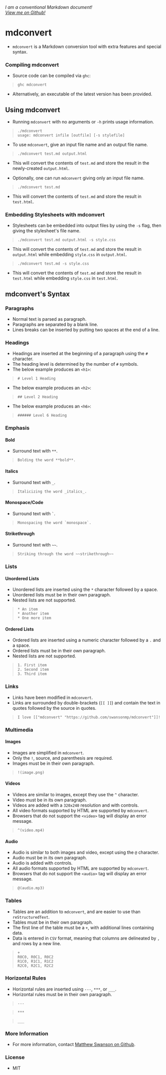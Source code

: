_I am a conventional Markdown document!_  
_[View me on Github!](https://github.com/swansonmp/mdconvert)_

# mdconvert

* `mdconvert` is a Markdown conversion tool
with extra features and special syntax.

### Compiling mdconvert

* Source code can be compiled via `ghc`:

> `ghc mdconvert`

* Alternatively, an executable of the latest version
has been provided.

## Using mdconvert

* Running `mdconvert` with no arguments or `-h` prints usage information.

> `./mdconvert`<br>
> `usage: mdconvert infile [outfile] [-s stylefile]`

* To use `mdconvert`, give
an input file name and an output file name.

> `./mdconvert test.md output.html`

* This will convert the contents of `test.md` and store
the result in the newly-created `output.html`.

* Optionally, one can run `mdconvert` giving only an input file name.

> `./mdconvert test.md`

* This will convert the contents of `test.md` and store the
result in `test.html`.

### Embedding Stylesheets with mdconvert

* Stylesheets can be embedded into output files by using the `-s` flag,
then giving the stylesheet's file name.

> `./mdconvert test.md output.html -s style.css`

* This will convert the contents of `test.md` and store the result in `output.html`
while embedding `style.css` in `output.html`.

> `./mdconvert test.md -s style.css`

* This will convert the contents of `test.md` and store the result in `test.html`
while embedding `style.css` in `test.html`.

## mdconvert's Syntax

### Paragraphs

* Normal text is parsed as paragraph.
* Paragraphs are separated by a blank line.
* Lines breaks can be inserted by putting two spaces
at the end of a line.

### Headings 

* Headings are inserted at the beginning of a paragraph using the `#` character.
* The heading level is determined by the number of `#` symbols.
* The below example produces an `<h1>`:

> `# Level 1 Heading`

* The below example produces an `<h2>`:

> `## Level 2 Heading`

* The below example produces an `<h6>`:

> `###### Level 6 Heading`

### Emphasis

#### Bold

* Surround text with `**`.

> `Bolding the word **bold**.`

#### Italics

* Surround text with `_`.

> `Italicizing the word _italics_.`

#### Monospace/Code

* Surround text with `` ` ``.

> ``Monospacing the word `monospace`.``

#### Strikethrough

* Surround text with `~~`.

> `Striking through the word ~~strikethrough~~`

### Lists

#### Unordered Lists

* Unordered lists are inserted using the `*` character
followed by a space.
* Unordered lists must be in their own paragraph.
* Nested lists are not supported.

> `* An item`<br>
> `* Another item`<br>
> `* One more item`

#### Ordered Lists

* Ordered lists are inserted using a numeric character
followed by a `.` and a space.
* Ordered lists must be in their own paragraph.
* Nested lists are not supported.

> `1. First item`<br>
> `2. Second item`<br>
> `3. Third item`

### Links

* Links have been modified in `mdconvert`.
* Links are surrounded by double-brackets (`[[ ]]`)
and contain the text in quotes followed by the source in quotes.

> `I love [["mdconvert" "https://github.com/swansonmp/mdconvert"]]!`

### Multimedia

#### Images

* Images are simplified in `mdconvert`.
* Only the `!`, source, and parenthesis are required.
* Images must be in their own paragraph.

> `!(image.png)`

#### Videos

* Videos are similar to images, except they use the `^` character.
* Video must be in its own paragraph.
* Videos are added with a `320x240` resolution and with controls.
* All video formats supported by HTML are supported by `mdconvert`.
* Browsers that do not support the `<video>` tag will display an error message.

> `^(video.mp4)`

#### Audio

* Audio is similar to both images and video, except using the `@` character.
* Audio must be in its own paragraph.
* Audio is added with controls.
* All audio formats supported by HTML are supported by `mdconvert`.
* Browsers that do not support the `<audio>` tag will display an error message.

> `@(audio.mp3)`

### Tables

* Tables are an addition to `mdconvert`,
and are easier to use than `reStructuredText`.
* Tables must be in their own paragraph.
* The first line of the table must be a `+`,
with additional lines containing data.
* Data is entered in `CSV` format, meaning that columns
are delineated by `,` and rows by a new line.

> `+`<br>
> `R0C0, R0C1, R0C2`<br>
> `R1C0, R1C1, R1C2`<br>
> `R2C0, R2C1, R2C2`

### Horizontal Rules

* Horizontal rules are inserted using `---`, `***`, or `___`.
* Horizontal rules must be in their own paragraph.

> `---`

> `***`

> `___`

### More Information

* For more information, contact [Matthew Swanson on Github](https://github.com/swansonmp).

### License

* MIT

